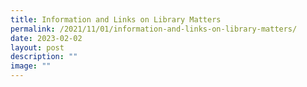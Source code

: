 ```yaml
---
title: Information and Links on Library Matters
permalink: /2021/11/01/information-and-links-on-library-matters/
date: 2023-02-02
layout: post
description: ""
image: ""
---
```

